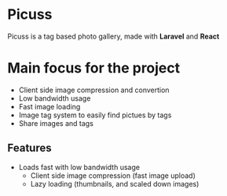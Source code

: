 # Picuss
Picuss is a tag based photo gallery, made with **Laravel** and **React**

# Main focus for the project
- Client side image compression and convertion
- Low bandwidth usage
- Fast image loading
- Image tag system to easily find pictues by tags
- Share images and tags

## Features
- Loads fast with low bandwidth usage
    - Client side image compression (fast image upload)
    - Lazy loading (thumbnails, and scaled down images)
